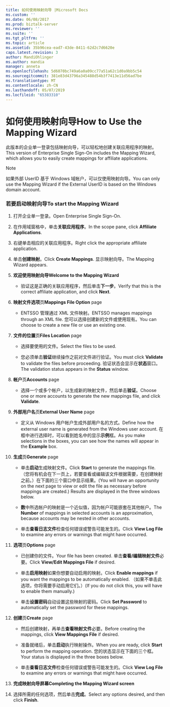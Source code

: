```yaml
---
title: 如何使用映射向导 |Microsoft Docs
ms.custom: ''
ms.date: 06/08/2017
ms.prod: biztalk-server
ms.reviewer: ''
ms.suite: ''
ms.tgt_pltfrm: ''
ms.topic: article
ms.assetid: 35b96cea-ead7-43de-8411-62d2c7d6620e
caps.latest.revision: 3
author: MandiOhlinger
ms.author: mandia
manager: anneta
ms.openlocfilehash: 5d6070bc749a6a0a09cc77a51a62c1d0a9bb5c54
ms.sourcegitcommit: 381e83d43796a345488d54b3f7413e11d56ad7be
ms.translationtype: MT
ms.contentlocale: zh-CN
ms.lasthandoff: 05/07/2019
ms.locfileid: "65383310"
---
```

# <a name="how-to-use-the-mapping-wizard"></a><span data-ttu-id="c6dc9-102">如何使用映射向导</span><span class="sxs-lookup"><span data-stu-id="c6dc9-102">How to Use the Mapping Wizard</span></span>
<span data-ttu-id="c6dc9-103">此版本的企业单一登录包括映射向导，可以轻松地创建关联应用程序的映射。</span><span class="sxs-lookup"><span data-stu-id="c6dc9-103">This version of Enterprise Single Sign-On includes the Mapping Wizard, which allows you to easily create mappings for affiliate applications.</span></span>  
  
> [!NOTE]
>  <span data-ttu-id="c6dc9-104">如果外部 UserID 基于 Windows 域帐户，可以仅使用映射向导。</span><span class="sxs-lookup"><span data-stu-id="c6dc9-104">You can only use the Mapping Wizard if the External UserID is based on the Windows domain account.</span></span>  
  
### <a name="to-start-the-mapping-wizard"></a><span data-ttu-id="c6dc9-105">若要启动映射向导</span><span class="sxs-lookup"><span data-stu-id="c6dc9-105">To start the Mapping Wizard</span></span>  
  
1.  <span data-ttu-id="c6dc9-106">打开企业单一登录。</span><span class="sxs-lookup"><span data-stu-id="c6dc9-106">Open Enterprise Single Sign-On.</span></span>  
  
2.  <span data-ttu-id="c6dc9-107">在作用域窗格中，单击**关联应用程序**。</span><span class="sxs-lookup"><span data-stu-id="c6dc9-107">In the scope pane, click **Affiliate Applications**.</span></span>  
  
3.  <span data-ttu-id="c6dc9-108">右键单击相应的关联应用程序。</span><span class="sxs-lookup"><span data-stu-id="c6dc9-108">Right click the appropriate affiliate application.</span></span>  
  
4.  <span data-ttu-id="c6dc9-109">单击**创建映射**。</span><span class="sxs-lookup"><span data-stu-id="c6dc9-109">Click **Create Mappings**.</span></span> <span data-ttu-id="c6dc9-110">显示映射向导。</span><span class="sxs-lookup"><span data-stu-id="c6dc9-110">The Mapping Wizard appears.</span></span>  
  
5.  <span data-ttu-id="c6dc9-111">**欢迎使用映射向导**</span><span class="sxs-lookup"><span data-stu-id="c6dc9-111">**Welcome to the Mapping Wizard**</span></span>  
  
    -   <span data-ttu-id="c6dc9-112">验证这是正确的关联应用程序，然后单击**下一步**。</span><span class="sxs-lookup"><span data-stu-id="c6dc9-112">Verify that this is the correct affiliate application, and click **Next**.</span></span>  
  
6.  <span data-ttu-id="c6dc9-113">**映射文件选项**页</span><span class="sxs-lookup"><span data-stu-id="c6dc9-113">**Mappings File Option** page</span></span>  
  
    -   <span data-ttu-id="c6dc9-114">ENTSSO 管理通过 XML 文件映射。</span><span class="sxs-lookup"><span data-stu-id="c6dc9-114">ENTSSO manages mappings through an XML file.</span></span> <span data-ttu-id="c6dc9-115">您可以选择创建新的文件或使用现有。</span><span class="sxs-lookup"><span data-stu-id="c6dc9-115">You can choose to create a new file or use an existing one.</span></span>  
  
7.  <span data-ttu-id="c6dc9-116">**文件的位置**页</span><span class="sxs-lookup"><span data-stu-id="c6dc9-116">**Files Location** page</span></span>  
  
    -   <span data-ttu-id="c6dc9-117">选择要使用的文件。</span><span class="sxs-lookup"><span data-stu-id="c6dc9-117">Select the files to be used.</span></span>  
  
    -   <span data-ttu-id="c6dc9-118">您必须单击**验证**继续操作之前对文件进行验证。</span><span class="sxs-lookup"><span data-stu-id="c6dc9-118">You must click **Validate** to validate the files before proceeding.</span></span> <span data-ttu-id="c6dc9-119">验证状态会显示在**状态**窗口。</span><span class="sxs-lookup"><span data-stu-id="c6dc9-119">The validation status appears in the **Status** window.</span></span>  
  
8.  <span data-ttu-id="c6dc9-120">**帐户**页</span><span class="sxs-lookup"><span data-stu-id="c6dc9-120">**Accounts** page</span></span>  
  
    -   <span data-ttu-id="c6dc9-121">选择一个或多个帐户，以生成新的映射文件，然后单击**验证**。</span><span class="sxs-lookup"><span data-stu-id="c6dc9-121">Choose one or more accounts to generate the new mappings file, and click **Validate**.</span></span>  
  
9. <span data-ttu-id="c6dc9-122">**外部用户名**页</span><span class="sxs-lookup"><span data-stu-id="c6dc9-122">**External User Name** page</span></span>  
  
    -   <span data-ttu-id="c6dc9-123">定义从 Windows 用户帐户生成外部用户名的方式。</span><span class="sxs-lookup"><span data-stu-id="c6dc9-123">Define how the external user name is generated from the Windows user account.</span></span> <span data-ttu-id="c6dc9-124">在框中进行选择时，可以看到姓名中的显示**示例**框。</span><span class="sxs-lookup"><span data-stu-id="c6dc9-124">As you make selections in the boxes, you can see how the names will appear in the **Example** box.</span></span>  
  
10. <span data-ttu-id="c6dc9-125">**生成**页</span><span class="sxs-lookup"><span data-stu-id="c6dc9-125">**Generate** page</span></span>  
  
    -   <span data-ttu-id="c6dc9-126">单击**启动**生成映射文件。</span><span class="sxs-lookup"><span data-stu-id="c6dc9-126">Click **Start** to generate the mappings file.</span></span> <span data-ttu-id="c6dc9-127">（您将有机会在下一页上，若要查看或编辑该文件根据需要，在创建映射之前。）在下面的三个窗口中显示结果。</span><span class="sxs-lookup"><span data-stu-id="c6dc9-127">(You will have an opportunity on the next page to view or edit the file as necessary before mappings are created.) Results are displayed in the three windows below.</span></span>  
  
    -   <span data-ttu-id="c6dc9-128">**数**中所选帐户的映射是一个近似值，因为帐户可能嵌套在其他帐户。</span><span class="sxs-lookup"><span data-stu-id="c6dc9-128">The **Number** of mappings in selected accounts is an approximation, because accounts may be nested in other accounts.</span></span>  
  
    -   <span data-ttu-id="c6dc9-129">单击**查看日志文件**检查任何错误或警告可能发生的。</span><span class="sxs-lookup"><span data-stu-id="c6dc9-129">Click **View Log File** to examine any errors or warnings that might have occurred.</span></span>  
  
11. <span data-ttu-id="c6dc9-130">**选项**页</span><span class="sxs-lookup"><span data-stu-id="c6dc9-130">**Options** page</span></span>  
  
    -   <span data-ttu-id="c6dc9-131">已创建你的文件。</span><span class="sxs-lookup"><span data-stu-id="c6dc9-131">Your file has been created.</span></span> <span data-ttu-id="c6dc9-132">单击**查看/编辑映射文件**必要。</span><span class="sxs-lookup"><span data-stu-id="c6dc9-132">Click **View/Edit Mappings File** if desired.</span></span>  
  
    -   <span data-ttu-id="c6dc9-133">单击**启用映射**如果你想要自动启用的映射。</span><span class="sxs-lookup"><span data-stu-id="c6dc9-133">Click **Enable mappings** if you want the mappings to be automatically enabled.</span></span> <span data-ttu-id="c6dc9-134">（如果不单击此选项，你将需要手动启用它们。）</span><span class="sxs-lookup"><span data-stu-id="c6dc9-134">(If you do not click this, you will have to enable them manually.)</span></span>  
  
    -   <span data-ttu-id="c6dc9-135">单击**设置密码**自动设置这些映射的密码。</span><span class="sxs-lookup"><span data-stu-id="c6dc9-135">Click **Set Password** to automatically set the password for these mappings.</span></span>  
  
12. <span data-ttu-id="c6dc9-136">**创建**页</span><span class="sxs-lookup"><span data-stu-id="c6dc9-136">**Create** page</span></span>  
  
    -   <span data-ttu-id="c6dc9-137">然后创建映射，再单击**查看映射文件**必要。</span><span class="sxs-lookup"><span data-stu-id="c6dc9-137">Before creating the mappings, click **View Mappings File** if desired.</span></span>  
  
    -   <span data-ttu-id="c6dc9-138">准备就绪后，单击**启动**执行映射操作。</span><span class="sxs-lookup"><span data-stu-id="c6dc9-138">When you are ready, click **Start** to perform the mapping operation.</span></span> <span data-ttu-id="c6dc9-139">您的状态显示在下面的三个框。</span><span class="sxs-lookup"><span data-stu-id="c6dc9-139">Your status is displayed in the three boxes below.</span></span>  
  
    -   <span data-ttu-id="c6dc9-140">单击**查看日志文件**检查任何错误或警告可能发生的。</span><span class="sxs-lookup"><span data-stu-id="c6dc9-140">Click **View Log File** to examine any errors or warnings that might have occurred.</span></span>  
  
13. <span data-ttu-id="c6dc9-141">**完成映射向导屏幕**</span><span class="sxs-lookup"><span data-stu-id="c6dc9-141">**Completing the Mapping Wizard screen**</span></span>  
  
14. <span data-ttu-id="c6dc9-142">选择所需的任何选项，然后单击**完成**。</span><span class="sxs-lookup"><span data-stu-id="c6dc9-142">Select any options desired, and then click **Finish**.</span></span>